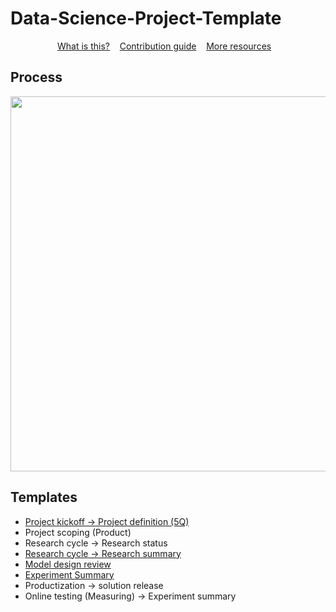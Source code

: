 # Data-Science-Project-Template

<p align="center">
	<a href="readme.md">What is this?</a>&nbsp;&nbsp;&nbsp;
	<a href="contributing.md">Contribution guide</a>&nbsp;&nbsp;&nbsp;
	<a href="more_resources.md">More resources</a>&nbsp;&nbsp;&nbsp;
</p>

## Process
<img src="https://miro.medium.com/max/2400/1*AnXmg5iOuAfi0fmCL4pxFg.png" width="600px" />


## Templates
* [Project kickoff -> Project definition (5Q)](https://docs.google.com/presentation/d/1RT_AAOEVc04E3Bksz9UaGE-VgE79Xg0kHhTOymJ6omU/edit?usp=sharing)
* Project scoping (Product)
* Research cycle -> Research status
* [Research cycle -> Research summary](https://docs.google.com/presentation/d/1c5TTGYL-jesf71RxpZIlb45KQbeiDlcEnZNwY8Y5cBc/edit?usp=sharing)
* [Model design review](https://docs.google.com/presentation/d/1Q0k-uk4qpivCK3FBkWS1vg8621GlZAOEclK7Yq2al7E/edit?usp=sharing)
* [Experiment Summary](https://docs.google.com/presentation/d/1B7IcG8bo4L2J_T_o8l_Ux-5TDELT41lP97d3mvLwrvo/edit?usp=sharing)
* Productization -> solution release
* Online testing (Measuring) -> Experiment summary

